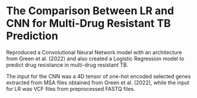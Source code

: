 # The Comparison Between LR and CNN for Multi-Drug Resistant TB Prediction

Reproduced a Convolutional Neural Network model with an architecture from Green et al. (2022) and also created a Logistic Regression model to predict drug resistance in multi-drug resistant TB. 

The input for the CNN was a 4D tensor of one-hot encoded selected genes extracted from MSA files obtained from Green et al. (2022), while the input for LR was VCF files from preprocessed FASTQ files.
